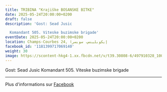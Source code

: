 ```yaml
---
title: TRIBINA "Krajiške BOSANSKE BITKE"
date: 2025-05-24T20:00:00+0200
draft: false
description: 'Gost: Sead Jusic

  Komandant 505. Viteske buzimske brigade'
eventDate: 2025-05-24T20:00:00+0200
location: Champs-Courbes 24, ‏إيكوبلينس‏، ‏سويسرا‏
facebook_id: '1181399717069140'
weight: 30
image: https://scontent-hkg4-1.xx.fbcdn.net/v/t39.30808-6/497910328_1007825038144762_7375653666811415510_n.jpg?_nc_cat=110&ccb=1-7&_nc_sid=9e60e4&_nc_ohc=45RCIPFXqXkQ7kNvwHdP2CW&_nc_oc=Adn7d7Xd-5NUbclrF2Rw7SFyuh9i-fIfV5va8LLKyG6KsoaYEdBOGn_NACjlteHAvhM&_nc_zt=23&_nc_ht=scontent-hkg4-1.xx&edm=ABTKTjYEAAAA&_nc_gid=88FBp0UdesbZQcI88fgdxg&oh=00_AfL8C-fL-lTx7JLilGaJTMt4x2bGizRhUQLvG2PzDlaI0Q&oe=682F0D2F
---
```


Gost: Sead Jusic
Komandant 505. Viteske buzimske brigade

---

Plus d'informations sur [Facebook](https://facebook.com/events/1181399717069140)